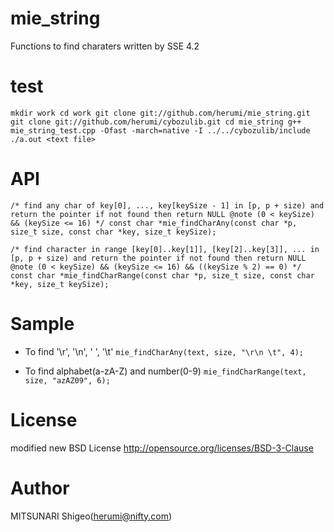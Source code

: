 # mie_string

Functions to find charaters written by SSE 4.2

# test

`
mkdir work
cd work
git clone git://github.com/herumi/mie_string.git
git clone git://github.com/herumi/cybozulib.git
cd mie_string
g++ mie_string_test.cpp -Ofast -march=native -I ../../cybozulib/include
./a.out <text file>
`

# API

`
/*
  find any char of key[0], ..., key[keySize - 1] in [p, p + size) and return the pointer
  if not found then return NULL
  @note (0 < keySize) && (keySize <= 16)
*/
const char *mie_findCharAny(const char *p, size_t size, const char *key, size_t keySize);
`

`
/*
  find character in range [key[0]..key[1]], [key[2]..key[3]], ... in [p, p + size) and return the pointer
  if not found then return NULL
  @note (0 < keySize) && (keySize <= 16) && ((keySize % 2) == 0)
*/
const char *mie_findCharRange(const char *p, size_t size, const char *key, size_t keySize);
`

# Sample

* To find '\r', '\n', ' ', '\t'
`
mie_findCharAny(text, size, "\r\n \t", 4);
`

* To find alphabet(a-zA-Z) and number(0-9)
`
mie_findCharRange(text, size, "azAZ09", 6);
`

# License

modified new BSD License
http://opensource.org/licenses/BSD-3-Clause

# Author

MITSUNARI Shigeo(herumi@nifty.com)
